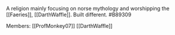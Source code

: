 A religion mainly focusing on norse mythology and worshipping the [[Faeries]], [[DarthWaffle]]. Built different.
\#B89309

Members:
	[[ProfMonkey07]]
	[[DarthWaffle]]